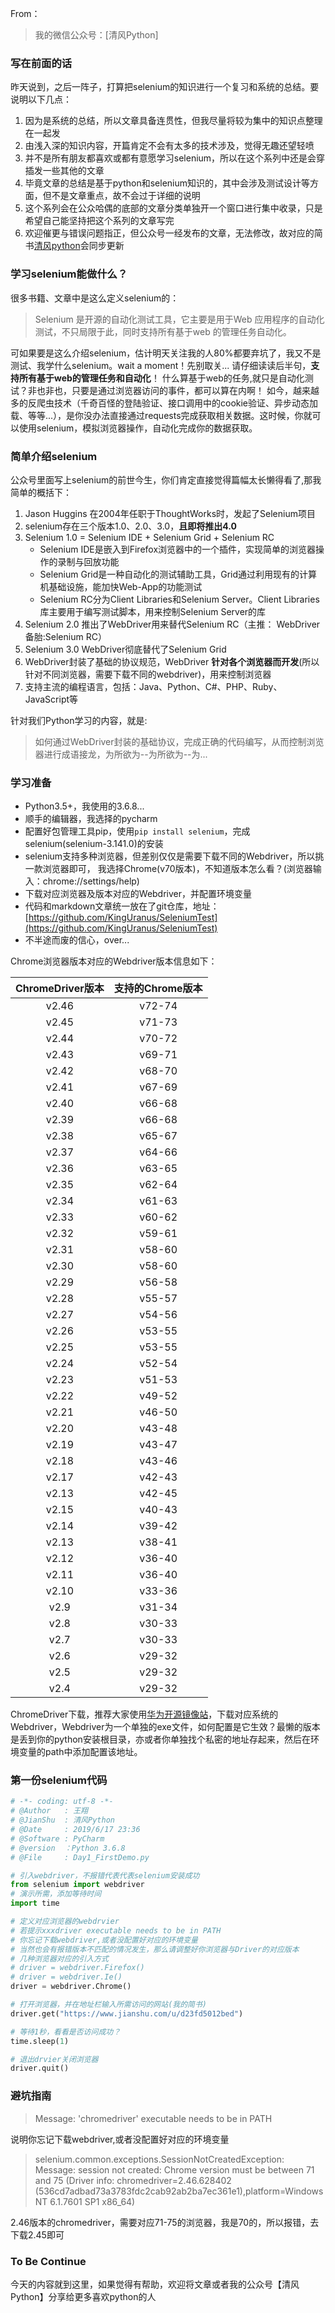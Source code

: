 From： 
> 我的微信公众号：[清风Python]
### 写在前面的话
昨天说到，之后一阵子，打算把selenium的知识进行一个复习和系统的总结。要说明以下几点：
1. 因为是系统的总结，所以文章具备连贯性，但我尽量将较为集中的知识点整理在一起发
2. 由浅入深的知识内容，开篇肯定不会有太多的技术涉及，觉得无趣还望轻喷
3. 并不是所有朋友都喜欢或都有意愿学习selenium，所以在这个系列中还是会穿插发一些其他的文章
4. 毕竟文章的总结是基于python和selenium知识的，其中会涉及测试设计等方面，但不是文章重点，故不会过于详细的说明
5. 这个系列会在公众哈偶的底部的文章分类单独开一个窗口进行集中收录，只是希望自己能坚持把这个系列的文章写完
6. 欢迎催更与错误问题指正，但公众号一经发布的文章，无法修改，故对应的简书[清风python](https://www.jianshu.com/u/d23fd5012bed)会同步更新

### 学习selenium能做什么？
很多书籍、文章中是这么定义selenium的：
> Selenium 是开源的自动化测试工具，它主要是用于Web 应用程序的自动化测试，不只局限于此，同时支持所有基于web 的管理任务自动化。

可如果要是这么介绍selenium，估计明天关注我的人80%都要弃坑了，我又不是测试、我学什么selenium。wait a moment！先别取关...
请仔细读读后半句，**支持所有基于web的管理任务和自动化**！
什么算基于web的任务,就只是自动化测试？非也非也，只要是通过浏览器访问的事件，都可以算在内啊！
如今，越来越多的反爬虫技术（千奇百怪的登陆验证、接口调用中的cookie验证、异步动态加载、等等...），是你没办法直接通过requests完成获取相关数据。这时候，你就可以使用selenium，模拟浏览器操作，自动化完成你的数据获取。

### 简单介绍selenium
公众号里面写上selenium的前世今生，你们肯定直接觉得篇幅太长懒得看了,那我简单的概括下：
1. Jason Huggins 在2004年任职于ThoughtWorks时，发起了Selenium项目
2. selenium存在三个版本1.0、2.0、3.0，**且即将推出4.0**
3. Selenium 1.0 = Selenium IDE + Selenium Grid + Selenium RC
	- Selenium IDE是嵌入到Firefox浏览器中的一个插件，实现简单的浏览器操作的录制与回放功能
	- Selenium Grid是一种自动化的测试辅助工具，Grid通过利用现有的计算机基础设施，能加快Web-App的功能测试
	- Selenium RC分为Client Libraries和Selenium Server。Client Libraries库主要用于编写测试脚本，用来控制Selenium Server的库
5. Selenium 2.0 推出了WebDriver用来替代Selenium RC（主推： WebDriver 备胎:Selenium RC）
6. Selenium 3.0 WebDriver彻底替代了Selenium Grid
7. WebDriver封装了基础的协议规范，WebDriver **针对各个浏览器而开发**(所以针对不同浏览器，需要下载不同的webdriver)，用来控制浏览器
8. 支持主流的编程语言，包括：Java、Python、C#、PHP、Ruby、JavaScript等

针对我们Python学习的内容，就是:
> 如何通过WebDriver封装的基础协议，完成正确的代码编写，从而控制浏览器进行成语接龙，为所欲为--为所欲为--为...

### 学习准备
- Python3.5+，我使用的3.6.8...
- 顺手的编辑器，我选择的pycharm
- 配置好包管理工具pip，使用`pip install selenium`，完成selenium(selenium-3.141.0)的安装
- selenium支持多种浏览器，但差别仅仅是需要下载不同的Webdriver，所以挑一款浏览器即可，
我选择Chrome(v70版本)，不知道版本怎么看？(浏览器输入：chrome://settings/help)
- 下载对应浏览器及版本对应的Webdriver，并配置环境变量
- 代码和markdown文章统一放在了git仓库，地址：[https://github.com/KingUranus/SeleniumTest](https://github.com/KingUranus/SeleniumTest)
- 不半途而废的信心，over...

Chrome浏览器版本对应的Webdriver版本信息如下：

|ChromeDriver版本|支持的Chrome版本|
|:--:|:--:|
|v2.46|v72-74|
|v2.45|v71-73|
|v2.44|v70-72|
|v2.43|v69-71|
|v2.42|v68-70|
|v2.41|v67-69|
|v2.40|v66-68|
|v2.39|v66-68|
|v2.38|v65-67|
|v2.37|v64-66|
|v2.36|v63-65|
|v2.35|v62-64|
|v2.34|v61-63|
|v2.33|v60-62|
|v2.32|v59-61|
|v2.31|v58-60|
|v2.30|v58-60|
|v2.29|v56-58|
|v2.28|v55-57|
|v2.27|v54-56|
|v2.26|v53-55|
|v2.25|v53-55|
|v2.24|v52-54|
|v2.23|v51-53|
|v2.22|v49-52|
|v2.21|v46-50|
|v2.20|v43-48|
|v2.19|v43-47|
|v2.18|v43-46|
|v2.17|v42-43|
|v2.13|v42-45|
|v2.15|v40-43|
|v2.14|v39-42|
|v2.13|v38-41|
|v2.12|v36-40|
|v2.11|v36-40|
|v2.10|v33-36|
|v2.9|v31-34|
|v2.8|v30-33|
|v2.7|v30-33|
|v2.6|v29-32|
|v2.5|v29-32|
|v2.4|v29-32|

ChromeDriver下载，推荐大家使用[华为开源镜像站](https://mirrors.huaweicloud.com/)，下载对应系统的Webdriver，Webdriver为一个单独的exe文件，如何配置是它生效？最懒的版本是丢到你的python安装根目录，亦或者你单独找个私密的地址存起来，然后在环境变量的path中添加配置该地址。

### 第一份selenium代码
```python
# -*- coding: utf-8 -*-
# @Author   : 王翔
# @JianShu  : 清风Python
# @Date     : 2019/6/17 23:36
# @Software : PyCharm
# @version  ：Python 3.6.8
# @File     : Day1_FirstDemo.py

# 引入webdriver，不报错代表代表selenium安装成功
from selenium import webdriver
# 演示所需，添加等待时间
import time

# 定义对应浏览器的webdrvier
# 若提示xxxdriver executable needs to be in PATH
# 你忘记下载webdriver,或者没配置好对应的环境变量
# 当然也会有报错版本不匹配的情况发生，那么请调整好你浏览器与Driver的对应版本
# 几种浏览器对应的引入方式
# driver = webdriver.Firefox()
# driver = webdriver.Ie()
driver = webdriver.Chrome()

# 打开浏览器，并在地址栏输入所需访问的网站(我的简书)
driver.get("https://www.jianshu.com/u/d23fd5012bed")

# 等待1秒，看看是否访问成功？
time.sleep(1)

# 退出drvier关闭浏览器
driver.quit()

```

### 避坑指南

> Message: 'chromedriver' executable needs to be in PATH

说明你忘记下载webdriver,或者没配置好对应的环境变量
> selenium.common.exceptions.SessionNotCreatedException: Message: session not created: Chrome version must be between 71 and 75
  (Driver info: chromedriver=2.46.628402 (536cd7adbad73a3783fdc2cab92ab2ba7ec361e1),platform=Windows NT 6.1.7601 SP1 x86_64)

2.46版本的chromedriver，需要对应71-75的浏览器，我是70的，所以报错，去下载2.45即可

### To Be Continue
今天的内容就到这里，如果觉得有帮助，欢迎将文章或者我的公众号【清风Python】分享给更多喜欢python的人

